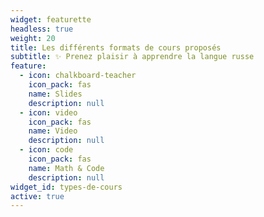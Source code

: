 ```yaml
---
widget: featurette
headless: true
weight: 20
title: Les différents formats de cours proposés
subtitle: ✨ Prenez plaisir à apprendre la langue russe
feature:
  - icon: chalkboard-teacher
    icon_pack: fas
    name: Slides
    description: null
  - icon: video
    icon_pack: fas
    name: Video
    description: null
  - icon: code
    icon_pack: fas
    name: Math & Code
    description: null
widget_id: types-de-cours
active: true
---
```

